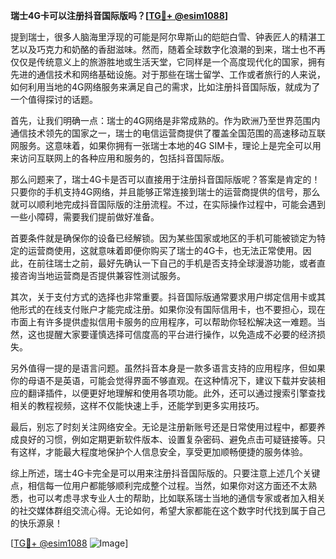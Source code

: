 **瑞士4G卡可以注册抖音国际版吗？[[TG💪+ @esim1088](https://t.me/s/esim1088)]**

提到瑞士，很多人脑海里浮现的可能是阿尔卑斯山的皑皑白雪、钟表匠人的精湛工艺以及巧克力和奶酪的香甜滋味。然而，随着全球数字化浪潮的到来，瑞士也不再仅仅是传统意义上的旅游胜地或生活天堂，它同样是一个高度现代化的国家，拥有先进的通信技术和网络基础设施。对于那些在瑞士留学、工作或者旅行的人来说，如何利用当地的4G网络服务来满足自己的需求，比如注册抖音国际版，就成为了一个值得探讨的话题。

首先，让我们明确一点：瑞士的4G网络是非常成熟的。作为欧洲乃至世界范围内通信技术领先的国家之一，瑞士的电信运营商提供了覆盖全国范围的高速移动互联网服务。这意味着，如果你拥有一张瑞士本地的4G SIM卡，理论上是完全可以用来访问互联网上的各种应用和服务的，包括抖音国际版。

那么问题来了，瑞士4G卡是否可以直接用于注册抖音国际版呢？答案是肯定的！只要你的手机支持4G网络，并且能够正常连接到瑞士的运营商提供的信号，那么就可以顺利地完成抖音国际版的注册流程。不过，在实际操作过程中，可能会遇到一些小障碍，需要我们提前做好准备。

首要条件就是确保你的设备已经解锁。因为某些国家或地区的手机可能被锁定为特定的运营商使用，这就意味着即便你购买了瑞士的4G卡，也无法正常使用。因此，在前往瑞士之前，最好先确认一下自己的手机是否支持全球漫游功能，或者直接咨询当地运营商是否提供兼容性测试服务。

其次，关于支付方式的选择也非常重要。抖音国际版通常要求用户绑定信用卡或其他形式的在线支付账户才能完成注册。如果你没有国际信用卡，也不要担心，现在市面上有许多提供虚拟信用卡服务的应用程序，可以帮助你轻松解决这一难题。当然，这也提醒大家要谨慎选择可信度高的平台进行操作，以免造成不必要的经济损失。

另外值得一提的是语言问题。虽然抖音本身是一款多语言支持的应用程序，但如果你的母语不是英语，可能会觉得界面不够直观。在这种情况下，建议下载并安装相应的翻译插件，以便更好地理解和使用各项功能。此外，还可以通过搜索引擎查找相关的教程视频，这样不仅能快速上手，还能学到更多实用技巧。

最后，别忘了时刻关注网络安全。无论是注册新账号还是日常使用过程中，都要养成良好的习惯，例如定期更新软件版本、设置复杂密码、避免点击可疑链接等。只有这样，才能最大程度地保护个人信息安全，享受更加顺畅便捷的服务体验。

综上所述，瑞士4G卡完全是可以用来注册抖音国际版的。只要注意上述几个关键点，相信每一位用户都能够顺利完成整个过程。当然，如果你对这方面还不太熟悉，也可以考虑寻求专业人士的帮助，比如联系瑞士当地的通信专家或者加入相关的社交媒体群组交流心得。无论如何，希望大家都能在这个数字时代找到属于自己的快乐源泉！

[[TG💪+ @esim1088](https://t.me/s/esim1088) ![Image](https://i.postimg.cc/4NQfJmqS/Snipaste-2025-05-13-00-14-12.png)]